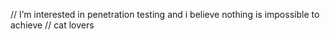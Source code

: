  // I’m interested in penetration testing and i believe nothing is impossible to achieve // cat lovers 
